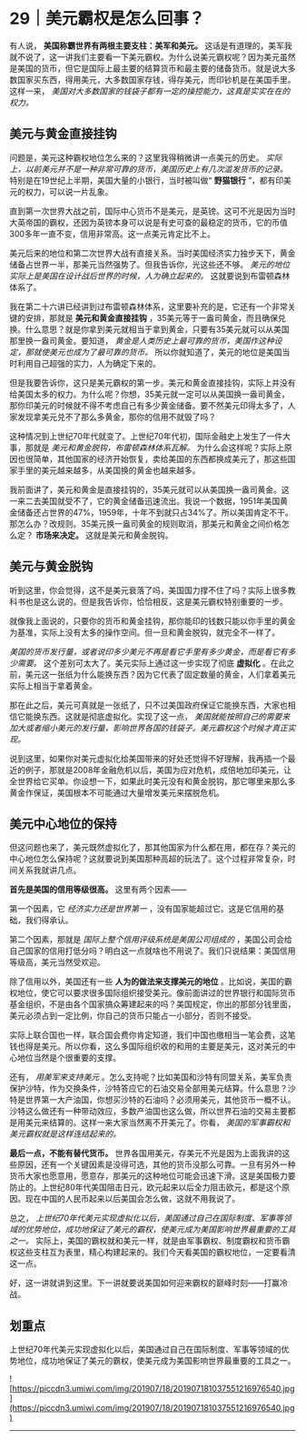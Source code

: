 # 29｜美元霸权是怎么回事？

有人说， **美国称霸世界有两根主要支柱：美军和美元。** 这话是有道理的，美军我就不说了，这一讲我们主要看一下美元霸权。为什么说美元霸权呢？因为美元虽然是美国的货币，但它是国际上最主要的结算货币和最主要的储备货币。就是说大多数国家买东西，得用美元，大多数国家存钱，得存美元，而印钞机是在美国手里。这样一来， *美国对大多数国家的钱袋子都有一定的操控能力，这真是实实在在的权力。*

## 美元与黄金直接挂钩

问题是，美元这种霸权地位怎么来的？这里我得稍微讲一点美元的历史。 *实际上，以前美元并不是一种非常可靠的货币，美国历史上有几次滥发货币的记录。* 特别是在19世纪上半期，美国大量的小银行，当时被叫做“ **野猫银行** ”，都有印美元的权力，可以说一片乱象。

直到第一次世界大战之前，国际中心货币不是美元，是英镑。这可不光是因为当时大英帝国的霸权，还因为英镑本身可以说是有史可查的最稳定的货币，它的币值300多年一直不变，信用非常高。这一点美元肯定比不上。

美元后来的地位和第二次世界大战有直接关系。当时美国经济实力独步天下，黄金储备占世界一半，那美元当然强势了。但我告诉你，光这些还不够。 *美元的地位实际上是美国在设计战后世界的时候，人为确立起来的。* 这就要说到布雷顿森林体系了。

我在第二十六讲已经讲到过布雷顿森林体系，这里要补充的是，它还有一个非常关键的安排，那就是 **美元和黄金直接挂钩** ，35美元等于一盎司黄金，而且确保兑换。什么意思？就是你拿到美元就相当于拿到黄金，只要有35美元就可以从美国那里换一盎司黄金。要知道， *黄金是人类历史上最可靠的货币，美国作这种设定，那就使美元也成为了最可靠的货币。* 所以你就知道了，美元的地位是美国当时利用自己超强的实力，人为确定下来的。

但是我要告诉你，这只是美元霸权的第一步。美元和黄金直接挂钩，实际上并没有给美国太多的权力。为什么呢？你想，35美元就一定可以从美国换一盎司黄金，那你印美元的时候就不得不考虑自己有多少黄金储备。要不然美元印得太多了，人家发现拿美元兑不了那么多黄金，那你的信用不就毁了吗？

这种情况到上世纪70年代就变了。上世纪70年代初，国际金融史上发生了一件大事，那就是 *美元和黄金脱钩，布雷顿森林体系瓦解。* 为什么会这样呢？实际上原因也很简单，其他国家的经济开始恢复，卖给美国的东西都换成美元了，那这些国家手里的美元越来越多，从美国换的黄金也越来越多。

我前面讲了，美元和黄金是直接挂钩的，35美元就可以从美国换一盎司黄金。这一来二去美国就受不了，它的黄金储备迅速流出。我说一个数据，1951年美国黄金储备还占世界的47%，1959年，十年不到就只占34%了。所以美国肯定不干。那怎么办？改规则。35美元换一盎司黄金的规则取消，那美元和黄金之间价格怎么定？ **市场来决定。** 这就是美元和黄金脱钩。

## 美元与黄金脱钩

听到这里，你会觉得，这不是美元衰落了吗，美国国力撑不住了吗？实际上很多教科书也是这么说的。但是我告诉你，恰恰相反，这是美元霸权特别重要的一步。

就像我上面说的，只要你的货币和黄金挂钩，那你能印的钱数只能以你手里的黄金为基准，实际上没有太多的操作空间。但一旦和黄金脱钩，就完全不一样了。

 *美国的货币发行量，或者说印多少美元不再是看它手里有多少黄金，而是看它有多少需要。* 这个差别可太大了。美元实际上通过这一步实现了彻底 **虚拟化** 。在此之前，美元这一张纸为什么能换东西？因为它代表了固定数量的黄金，人们拿着美元实际上相当于拿着黄金。

那在此之后，美元可真就是一张纸了，只不过美国政府保证它能换东西，大家也相信它能换东西。这就是彻底虚拟化。实现了这一点， *美国就能按照自己的需要来加大或者缩小美元的发行量，影响世界各国的钱袋子。美元霸权这个时候才真正实现。*

说到这里，如果你对美元虚拟化给美国带来的好处还觉得不好理解，我再插一个最近的例子，那就是2008年金融危机以后，美国为应对危机，成倍地加印美元，让全世界给它买单。你设想一下，如果此时美元没有和黄金脱钩，那它哪里来那么多黄金作保证，美国根本不可能通过大量增发美元来摆脱危机。

## 美元中心地位的保持

但这问题也来了，美元既然虚拟化了，那其他国家为什么都在用，都在存？美元的中心地位怎么保持呢？这就要说到美国那种高超的玩法了。这个过程非常复杂，时间关系我就讲几点。

 **首先是美国的信用等级很高。** 这里有两个因素——

第一个因素，它 *经济实力还是世界第一* ，没有国家能超过它。这是它信用的基础，我们得承认。

第二个因素，那就是 *国际上整个信用评级系统是美国公司组成的* ，美国公司会给自己国家的信用打低分吗？明白这一点就啥也不用说了。我们只说结果：美国信用等级高，美元当然受欢迎。

除了信用以外，美国还有一些 **人为的做法来支撑美元的地位** 。比如说，美国的霸权地位，使它可以要求很多国际组织接受美元。像前面讲过的世界银行和国际货币基金组织，不是由各个国家搞众筹建起来的吗？美国规定，你出的那部分钱里面，美元必须占到一定比例，你自己的货币只能占一小部分，否则不接受。

实际上联合国也一样，联合国会费你肯定知道，我们中国也缴相当一笔会费，这笔钱也得是美元。所以你看，这么多国际组织收的和用的主要是美元，这对美元的中心地位当然是个很重要的支撑。

还有， *用美军来支持美元* 。怎么支持呢？比如美国和沙特有同盟关系，美军负责保护沙特，作为交换条件，沙特答应它的石油交易全部用美元结算。什么意思？沙特是世界第一大产油国，你想买沙特的石油吗？必须用美元，其他货币一概不认。沙特这么做还有一种带动效应，多数产油国也这么做，所以世界石油的交易主要都是用美元来结算的。这样一来大家当然离不开美元了。你看， *美国的军事霸权和美元霸权就是这样连结起来的。*

 **最后一点，不能有替代货币。** 世界各国用美元，存美元不光是因为上面我讲的这些原因，还有一个关键因素是没得可选，其他的货币没那么可靠。一旦有另外一种货币大家也愿意用，愿意存，那美元的这种地位可能会迅速下滑。这是美国极力要防止的。上世纪80年代美国阻击日元，欧元起来以后全力阻击欧元，都是这个原因。现在中国的人民币起来以后美国会怎么做，这就不用我说了。

总之， *上世纪70年代美元实现虚拟化以后，美国通过自己在国际制度、军事等领域的优势地位，成功地保证了美元的霸权，使美元成为美国影响世界最重要的工具之一。* 实际上，美国的霸权就和美元一样，就是由军事霸权、制度霸权和货币霸权这些支柱互为表里，精心构建起来的。我们今天看美国的霸权地位，一定要看清这一点。

好，这一讲就讲到这里。下一讲就要说美国如何迎来霸权的巅峰时刻——打赢冷战。

## 划重点

上世纪70年代美元实现虚拟化以后，美国通过自己在国际制度、军事等领域的优势地位，成功地保证了美元的霸权，使美元成为美国影响世界最重要的工具之一。

![https://piccdn3.umiwi.com/img/201907/18/201907181037551216976540.jpg](https://piccdn3.umiwi.com/img/201907/18/201907181037551216976540.jpg)

---
